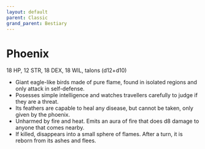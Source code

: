 ```yaml
---
layout: default
parent: Classic
grand_parent: Bestiary
---
```


# Phoenix

18 HP, 12 STR, 18 DEX, 18 WIL, talons (d12+d10)

- Giant eagle-like birds made of pure flame, found in isolated regions and only attack in self-defense.
- Posesses simple intelligence and watches travellers carefully to judge if they are a threat.
- Its feathers are capable to heal any disease, but cannot be taken, only given by the phoenix.
- Unharmed by fire and heat. Emits an aura of fire that does d8 damage to anyone that comes nearby.
- If killed, disappears into a small sphere of flames. After a turn, it is reborn from its ashes and flees.

